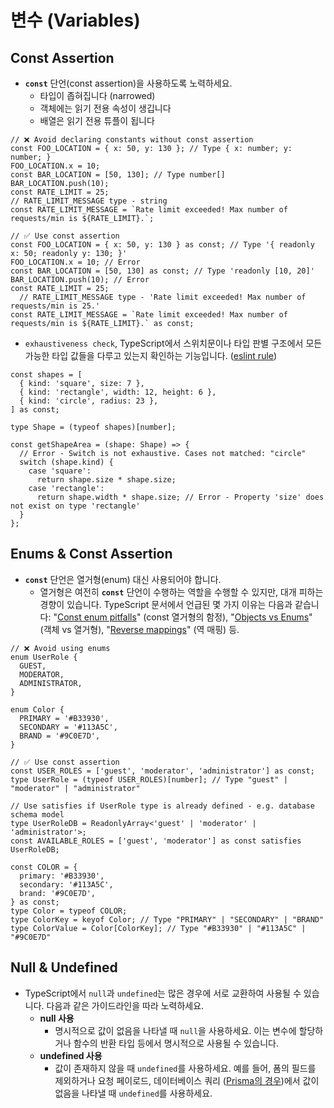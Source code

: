 # 변수 (Variables)

## Const Assertion

- **`const`** 단언(const assertion)을 사용하도록 노력하세요.
    - 타입이 좁혀집니다 (narrowed)
    - 객체에는 읽기 전용 속성이 생깁니다
    - 배열은 읽기 전용 튜플이 됩니다

```tsx
// ❌ Avoid declaring constants without const assertion
const FOO_LOCATION = { x: 50, y: 130 }; // Type { x: number; y: number; }
FOO_LOCATION.x = 10;
const BAR_LOCATION = [50, 130]; // Type number[]
BAR_LOCATION.push(10);
const RATE_LIMIT = 25;
// RATE_LIMIT_MESSAGE type - string
const RATE_LIMIT_MESSAGE = `Rate limit exceeded! Max number of requests/min is ${RATE_LIMIT}.`;

// ✅ Use const assertion
const FOO_LOCATION = { x: 50, y: 130 } as const; // Type '{ readonly x: 50; readonly y: 130; }'
FOO_LOCATION.x = 10; // Error
const BAR_LOCATION = [50, 130] as const; // Type 'readonly [10, 20]'
BAR_LOCATION.push(10); // Error
const RATE_LIMIT = 25;
  // RATE_LIMIT_MESSAGE type - 'Rate limit exceeded! Max number of requests/min is 25.'
const RATE_LIMIT_MESSAGE = `Rate limit exceeded! Max number of requests/min is ${RATE_LIMIT}.` as const;
```

- `exhaustiveness check`, TypeScript에서 스위치문이나 타입 판별 구조에서 모든 가능한 타입 값들을 다루고 있는지 확인하는 기능입니다. ([eslint rule](https://typescript-eslint.io/rules/switch-exhaustiveness-check/))

```tsx
const shapes = [
  { kind: 'square', size: 7 },
  { kind: 'rectangle', width: 12, height: 6 },
  { kind: 'circle', radius: 23 },
] as const;

type Shape = (typeof shapes)[number];

const getShapeArea = (shape: Shape) => {
  // Error - Switch is not exhaustive. Cases not matched: "circle"
  switch (shape.kind) {
    case 'square':
      return shape.size * shape.size;
    case 'rectangle':
      return shape.width * shape.size; // Error - Property 'size' does not exist on type 'rectangle'
  }
};
```

## Enums & Const Assertion

- **`const`** 단언은 열거형(enum) 대신 사용되어야 합니다.
    - 열거형은 여전히 **`const`** 단언이 수행하는 역할을 수행할 수 있지만, 대개 피하는 경향이 있습니다. TypeScript 문서에서 언급된 몇 가지 이유는 다음과 같습니다: "[Const enum pitfalls](https://www.typescriptlang.org/docs/handbook/enums.html#const-enum-pitfalls)" (const 열거형의 함정), "[Objects vs Enums](https://www.typescriptlang.org/docs/handbook/enums.html#objects-vs-enums)" (객체 vs 열거형), "[Reverse mappings](https://www.typescriptlang.org/docs/handbook/enums.html#reverse-mappings)" (역 매핑) 등.

```tsx
// ❌ Avoid using enums
enum UserRole {
  GUEST,
  MODERATOR,
  ADMINISTRATOR,
}

enum Color {
  PRIMARY = '#B33930',
  SECONDARY = '#113A5C',
  BRAND = '#9C0E7D',
}

// ✅ Use const assertion
const USER_ROLES = ['guest', 'moderator', 'administrator'] as const;
type UserRole = (typeof USER_ROLES)[number]; // Type "guest" | "moderator" | "administrator"

// Use satisfies if UserRole type is already defined - e.g. database schema model
type UserRoleDB = ReadonlyArray<'guest' | 'moderator' | 'administrator'>;
const AVAILABLE_ROLES = ['guest', 'moderator'] as const satisfies UserRoleDB;

const COLOR = {
  primary: '#B33930',
  secondary: '#113A5C',
  brand: '#9C0E7D',
} as const;
type Color = typeof COLOR;
type ColorKey = keyof Color; // Type "PRIMARY" | "SECONDARY" | "BRAND"
type ColorValue = Color[ColorKey]; // Type "#B33930" | "#113A5C" | "#9C0E7D"
```

## Null & Undefined

- TypeScript에서 `null`과 `undefined`는 많은 경우에 서로 교환하여 사용될 수 있습니다. 다음과 같은 가이드라인을 따라 노력하세요.
    - **null 사용**
        - 명시적으로 값이 없음을 나타낼 때 `null`을 사용하세요. 이는 변수에 할당하거나 함수의 반환 타입 등에서 명시적으로 사용될 수 있습니다.
    - **undefined 사용**
        - 값이 존재하지 않을 때 `undefined`를 사용하세요. 예를 들어, 폼의 필드를 제외하거나 요청 페이로드, 데이터베이스 쿼리 ([Prisma의 경우](https://www.prisma.io/docs/concepts/components/prisma-client/null-and-undefined))에서 값이 없음을 나타낼 때 `undefined`를 사용하세요.
